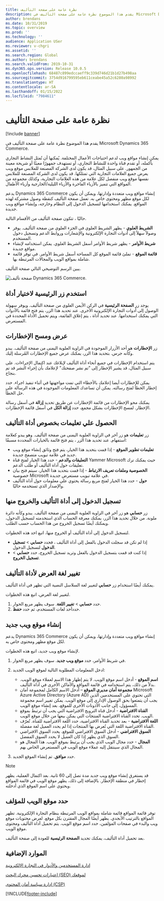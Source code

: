```yaml
---
title: نظرة عامة على صفحة التأليف
description: يقدم هذا الموضوع نظرة عامة على صفحة التأليف في Microsoft Dynamics 365 Commerce.
author: brendans
ms.date: 10/31/2019
ms.topic: overview
ms.prod: ''
ms.technology: ''
audience: Application USer
ms.reviewer: v-chgri
ms.assetid: ''
ms.search.region: Global
ms.author: brendans
ms.search.validFrom: 2019-10-31
ms.dyn365.ops.version: Release 10.0.5
ms.openlocfilehash: 68487c899edccaeff9c339d746d21b1d27b498aa
ms.sourcegitcommit: 3754d916799595eb611ceabe45a52c6280a98992
ms.translationtype: HT
ms.contentlocale: ar-SA
ms.lasthandoff: 01/15/2022
ms.locfileid: "7984611"
---
```

# <a name="authoring-page-overview"></a>نظرة عامة على صفحة التأليف

  
 [!include [banner](includes/banner.md)]

يقدم هذا الموضوع نظرة عامة على صفحة التأليف في Microsoft Dynamics 365 Commerce.

يمكن إنشاء مواقع ويب لدعم احتياجات الأعمال المختلفة. يُمكنها أن تُمثل النشاط التجاري بأكمله، أو تقدم قناة واحدة للنشاط التجاري، أو تستهدف جمهورًا معينًا أو شريحة معينة من الجمهور. على سبيل المثال، قد يكون لدى الشركة المصنعة للملابس موقع ويب يعرض جميع العلامات التجارية التي تمتلكها. قد يكون لدى الشركة المصنعة للملابس نفسها موقع ويب منفصل لكل علامة من هذه العلامات التجارية، وكذلك مجموعة من المواقع التي تتميز بالأزياء الفاخرة والأزياء الليلية/الخارجية وأزياء الأطفال.

يدعم Dynamics 365 Commerce إنشاء مواقع ويب متعددة وإدارتها، ويمكن أن يكون لكل موقع مظهر ومحتوى خاص به. تعمل صفحة التأليف كنقطة وصول مشتركة لهذه المواقع. يمكنك استخدامها لتسجيل الدخول إلى النظام وخارجه، وإنشاء مواقع ويب جديدة.

حاليًا ، تتكون صفحة التأليف من الأقسام التالية.

- **الشريط العلوي** - يظهر الشريط العلوي في الجزء العلوي من صفحة التأليف. يوفر وصولاً سهلاً إلى أدوات التجارة الإلكترونية والإشعارات وروابط الدعم وتسجيل دخول المستخدم.
- **شريط الأوامر** - يظهر شريط الأوامر أسفل الشريط العلوي. يمكن استخدامه لإنشاء مواقع جديدة.
- **قائمة الموقع** - تملئ قائمة الموقع كل المساحة أسفل شريط الأوامر. في توفر قائمة شاملة بمواقع الويب والمجالات المرتبطة بها.

يبين الرسم التوضيحي التالي صفحة التأليف.

![صفحة تأليف Dynamics 365 Commerce.](../commerce/media/authoring_tools_01.png)

## <a name="use-the-home-button-to-select-a-tool"></a>استخدم زر الرئيسية لاختيار أداة

يوجد زر **الصفحة الرئيسية** في الركن الأيمن العلوي من صفحة التأليف. ويوفر سهولة الوصول إلى أدوات التجارة الإلكترونية الأخرى. عند تحديد هذا الزر، يتم فتح قائمة بالأدوات التي يمكنك استخدامها. عند تحديد أداة ، يتم إغلاق القائمة، ويتم تحميل الأداة المحددة في المستعرض.

## <a name="view-and-clear-notifications"></a>عرض ومسح الإخطارات

زر **الإخطارات** هو أحد الأزرار الموجودة في الزاوية العلوية اليمنى من صفحة التأليف. يبدو وكأنه جرس. بتحديد هذا الزر، يمكنك عرض جميع الإخطارات المُرسلة إليك.

يتم استخدام الإخطارات في جميع أنحاء أداة التأليف لإبلاغك عند اكتمال الإجراءات. على سبيل المثال، قد يشير الإخطار إلى "تم نشر صفحتك" لإعلامك بأن إجراء النشر قد تم بنجاح.

يمكن للإخطارات أيضا إعلامك بالأخطاء التي تمت مواجهتها في أثناء تنفيذ اجراء. حدد إخطار الخطأ لفتح رسالته. يمكن أن تساعدك المعلومات الموجودة في هذه الرسالة على حل الخطأ.

يمكنك محو الإخطارات من قائمة الإخطارات عن طريق تحديد **إزالة** في أسفل رسالة الإخطار. لمسح الإخطارات بشكل مجمع، حدد **إزالة الكل** في أسفل قائمة الإخطارات.

## <a name="get-help-with-the-authoring-tool"></a>الحصول علي تعليمات بخصوص أداة التأليف

زر **تعليمات** هو زر آخر في الزاوية العلوية اليمنى من صفحة التأليف. وهو يبدو كعلامة استفهام. عند تحديد هذا الزر ، يتم فتح قائمة بالخيارات المحددة مسبقًا:

- **تعليمات تطوير الموقع** - إذا قمت بتحديد هذا الخيار، يتم فتح وثائق إنشاء موقع ويب جديد في علامة تبويب متصفح جديدة.
- **التعليقات والدعم** - حدد هذا الخيار لفتح قناة Yammer Microsoft حيث يمكنك ترك تعليقات حول أداة التأليف أو طلب الدعم.
- **الخصوصية وملفات تعريف الارتباط** - إذا قمت بتحديد هذا الخيار، سيتم فتح بيان خصوصية Microsoft في علامة تبويب مستعرض جديدة.
- **حول** - حدد هذا الخيار لفتح مربع رسالة يحتوي علي معلومات حول أداة التأليف والإصدار الذي تستخدمه حاليًا.

## <a name="sign-in-to-and-out-of-the-authoring-tool"></a>تسجيل الدخول إلى أداة التأليف والخروج منها

زر **حسابي** هو زر آخر في الزاوية العلوية اليمنى من صفحة التأليف. يبدو وكأنه دائرة ملونة. من خلال تحديد هذا الزر، يمكنك معرفة الحساب الذي استخدمته لتسجيل الدخول، ويمكنك أيضًا تسجيل الخروج من هذا الحساب حسب الطلب.

لتسجيل الدخول إلى أداة التأليف أو الخروج منها، اتبع احد هذه الخطوات.

- إذا لم تكن قد سجلت الدخول بالفعل إلى أداة التأليف ، فحدد **حسابي** \> **تسجيل الدخول** لتسجيل الدخول.
- إذا كنت قد قمت بتسجيل الدخول بالفعل وتريد تسجيل الخروج، حدد **حسابي** \> **تسجيل الخروج**.

## <a name="change-the-display-language-of-the-authoring-tool"></a>تغيير لغة العرض لأداة التأليف

يمكنك أيضًا استخدام زر **حسابي** لتغيير لغة السلاسل النصية التي تظهر في أداة التأليف.

لتغيير لغة العرض، اتبع هذه الخطوات.

1. حدد **حسابي** \> **تغيير اللغة**. سوف يظهر مربع الحوار.
1. حددأحد لغات المستخدم، ثم حدد **حفظ**.

## <a name="create-a-new-website"></a>إنشاء موقع ويب جديد

يدعم Dynamics 365 Commerce إنشاء مواقع ويب متعددة وإدارتها، ويمكن أن يكون لكل موقع مظهر ومحتوى خاص به.

لإنشاء موقع ويب جديد، اتبع هذه الخطوات.

1. في شريط الأوامر، حدد **موقع ويب جديد**. سوف يظهر مربع الحوار.
2. ادخل المعلومات المطلوبة التالية لموقع الويب الجديد:

    - **اسم الموقع** - أدخل اسم موقع الويب. لا يتم إظهار هذا الاسم لعملاء موقع الويب. بدلاً من ذلك، يتم استخدامه في قائمة المواقع والأماكن الأخرى في أداة التأليف.
    - **مجموعة أمان مديري الموقع** – أدخل الاسم الكامل لمجموعة أمان Microsoft Azure Active Directory (Azure AD) التي تحتوي على المستخدمين الذين يجب أن يتمتعوا بحق الوصول الإداري إلى موقع الويب. يمكن تغيير اسم مجموعة المسؤول، إلى جانب الأذونات الأخرى للموقع، بعد إنشاء موقع الويب.
    - **القناة الافتراضية** - أدخل قناة الترويج الافتراضية التي يجب أن ترتبط بموقع الويب. تحدد القناة الافتراضية المنتجات التي يمكن بيعها من خلال موقع الويب.
    - **اللغة الافتراضية** - بعد تحديد القناة الافتراضية، حدد اللغة الافتراضية للقناة. تُعرّف القناة الافتراضية اللغة التي تُعرض بها المنتجات إذا لم يحدد العميل لغة مفضلة.
    - **السوق الافتراضي** - أدخل السوق الافتراضي للموقع. يحدد السوق الافتراضي السوق الذي يظهر إذا كان العميل لا يحدد السوق المفضل.
    - **المجال** - حدد مجال الويب الذي يجب أن يرتبط بموقع الويب. هذا المجال هو المجال الذي سينتقل إليه عملاء موقع الويب في المستعرض الخاص بهم.

1. حدد **موافق**. تم إنشاء الموقع الجديد.

> [!NOTE]
> قد يستغرق إنشاء موقع ويب جديد مدة تصل إلى 60 ثانية. بعد اكتمال العملية، يظهر إخطار في منطقة الإخطار. بالإضافة إلى ذلك، يظهر موقع الويب في قائمة المواقع ويحتوي على اسم الموقع الذي أدخلته.

## <a name="select-a-website-to-author"></a>حدد موقع الويب للمؤلف

توفر قائمة المواقع قائمة شاملة بمواقع الويب المرتبطة بنظام التجارة الإلكترونية. تظهر المواقع بالترتيب الأبجدي. يظهر أيضًا المجال المقترن بكل موقع. لعرض محتويات موقع ويب والبدء في صفحات المؤلفين، حدد اسم موقع الويب. يتم تحميل أداة التأليف ومحتوى موقع الويب.

بعد تحميل أداة التأليف، يمكنك تحديد **الصفحة الرئيسية** للعودة إلى صفحة التأليف.

## <a name="additional-resources"></a>الموارد الإضافية

[إدارة المستخدمين والأدوار في التجارة الإلكترونية](manage-ecommerce-users-roles.md)

[اعتبارات تحسين محرك البحث (SEO) لموقعك](search-engine-optimization-considerations.md)

[إدارة سياسة أمان المحتوى (CSP)](manage-csp.md)


[!INCLUDE[footer-include](../includes/footer-banner.md)]
